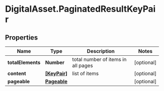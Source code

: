 # DigitalAsset.PaginatedResultKeyPair

## Properties

Name | Type | Description | Notes
------------ | ------------- | ------------- | -------------
**totalElements** | **Number** | total number of items in all pages | [optional] 
**content** | [**[KeyPair]**](KeyPair.md) | list of items | [optional] 
**pageable** | [**Pageable**](Pageable.md) |  | [optional] 



